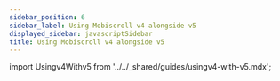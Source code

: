 ```yaml
---
sidebar_position: 6
sidebar_label: Using Mobiscroll v4 alongside v5
displayed_sidebar: javascriptSidebar
title: Using Mobiscroll v4 alongside v5
---
```


import Usingv4Withv5 from '../../_shared/guides/usingv4-with-v5.mdx';

<Usingv4Withv5 />